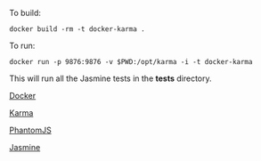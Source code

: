 To build:

    docker build -rm -t docker-karma .

To run:

    docker run -p 9876:9876 -v $PWD:/opt/karma -i -t docker-karma


This will run all the Jasmine tests in the **tests** directory.

[Docker][1]

[Karma][2]

[PhantomJS][3]

[Jasmine][4]

[1]: https://www.docker.io/
[2]: http://karma-runner.github.io/0.10/index.html
[3]: http://phantomjs.org/
[4]: http://pivotal.github.io/jasmine/
